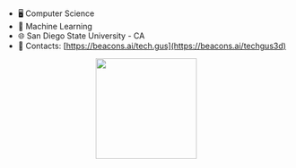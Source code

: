 - 🖥️ Computer Science
- 🤖 Machine Learning 
- 🌐 San Diego State University - CA
- 📱 Contacts: [https://beacons.ai/tech.gus](https://beacons.ai/techgus3d)

<div align="center">
  <a href="https://github.com/guusebumps">
  <img height="180em" src="https://github-readme-stats.vercel.app/api?username=guusebumps&show_icons=true&theme=tokyonight&include_all_commits=true&count_private=true"/>
</div> 
